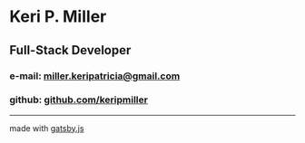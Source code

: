 # Keri P. Miller
## Full-Stack Developer
### e-mail: [miller.keripatricia@gmail.com](mailTo:miller.keripatricia@gmail.com)

### github: [github.com/keripmiller](github.com/keripmiller)

---
made with [gatsby.js](gatsbyjs.org)
